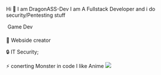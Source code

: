 Hi &#128075; I am DragonASS-Dev
I am A Fullstack Developer and i do security/Pentesting stuff

&#155; Game Dev

&#xf109; Webside creator

&#128274; IT Security;

&#9889; conerting Monster in code
I like Anime
<img src="https://thumbs.gfycat.com/ThunderousRecklessHumpbackwhale-size_restricted.gif"> 

